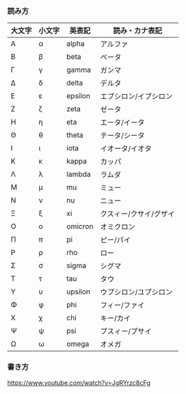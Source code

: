 <!--
title:   ギリシャ文字
tags:    Mathematics
id:      8fe145567d1951284c57
private: false
-->
### 読み方

| 大文字 | 小文字 | 英表記   | 読み・カナ表記         |
|--------|--------|----------|------------------------|
| Α      | α      | alpha    | アルファ               |
| Β      | β      | beta     | ベータ                 |
| Γ      | γ      | gamma    | ガンマ                 |
| Δ      | δ      | delta    | デルタ                 |
| Ε      | ε      | epsilon  | エプシロン/イプシロン  |
| Ζ      | ζ      | zeta     | ゼータ                 |
| Η      | η      | eta      | エータ/イータ          |
| Θ      | θ      | theta    | テータ/シータ          |
| Ι      | ι      | iota     | イオータ/イオタ        |
| Κ      | κ      | kappa    | カッパ                 |
| Λ      | λ      | lambda   | ラムダ                 |
| Μ      | μ      | mu       | ミュー                 |
| Ν      | ν      | nu       | ニュー                 |
| Ξ      | ξ      | xi       | クスィー/クサイ/グザイ |
| Ο      | ο      | omicron  | オミクロン             |
| Π      | π      | pi       | ピー/パイ              |
| Ρ      | ρ      | rho      | ロー                   |
| Σ      | σ      | sigma    | シグマ                 |
| Τ      | τ      | tau      | タウ                   |
| Υ      | υ      | upsilon  | ウプシロン/ユプシロン  |
| Φ      | φ      | phi      | フィー/ファイ          |
| Χ      | χ      | chi      | キー/カイ              |
| Ψ      | ψ      | psi      | プスィー/プサイ        |
| Ω      | ω      | omega    | オメガ                 |



### 書き方

https://www.youtube.com/watch?v=JgRYrzc8cFg